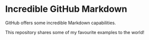 # Incredible GitHub Markdown

GitHub offers some incredible Markdown capabilities.

This repository shares some of my favourite examples to the world!
